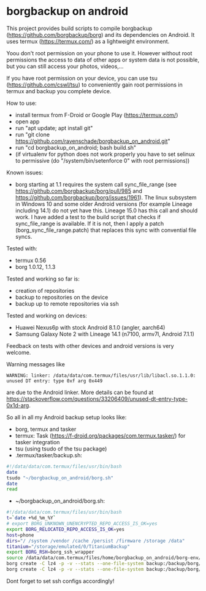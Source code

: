 # borgbackup on android
This project provides build scripts to compile borgbackup (https://github.com/borgbackup/borg) and its dependencies on Android. It uses termux (https://termux.com/) as a lightweight environment. 

Yoou don't root permission on your phone to use it. However without root permissions the access to data of other apps or system data is not possible, but you can still access your photos, videos,...

If you have root permission on your device, you can use tsu (https://github.com/cswl/tsu) to conveniently gain root permissions in termux and backup you complete device.

How to use:
 - install termux from F-Droid or Google Play (https://termux.com/)
 - open app
 - run "apt update; apt install git"
 - run "git clone https://github.com/ravenschade/borgbackup_on_android.git"
 - run "cd borgbackup_on_android; bash build.sh"
 - (if virtualenv for python does not work properly you have to set selinux to permissive (do "/system/bin/setenforce 0" with root permissions))

Known issues:
 - borg starting at 1.1 requires the system call sync_file_range (see https://github.com/borgbackup/borg/pull/985 and https://github.com/borgbackup/borg/issues/1961). The linux subsystem in Windows 10 and some older Android versions (for example Lineage including 14.1) do not yet have this. Lineage 15.0 has this call and should work. I have added a test to the build script that checks if sync_file_range is available. If it is not, then I apply a patch (borg_sync_file_range.patch) that replaces this sync with convential file syncs.

Tested with:
- termux 0.56
- borg 1.0.12, 1.1.3

Tested and working so far is:
- creation of repositories 
- backup to repositories on the device
- backup up to remote repositories via ssh

Tested and working on devices:
- Huawei Nexus6p with stock Android 8.1.0 (angler, aarch64)
- Samsung Galaxy Note 2 with Lineage 14.1 (n7100, armv7l, Android 7.1.1)

Feedback on tests with other devices and android versions is very welcome.

Warning messages like 
````
WARNING: linker: /data/data/com.termux/files/usr/lib/libacl.so.1.1.0: unused DT entry: type 0xf arg 0x449
````
are due to the Android linker. More details can be found at https://stackoverflow.com/questions/33206409/unused-dt-entry-type-0x1d-arg.


So all in all my Android backup setup looks like:
- borg, termux and tasker
- termux: Task (https://f-droid.org/packages/com.termux.tasker/) for tasker integration
- tsu (using tsudo of the tsu package)
- .termux/tasker/backup.sh:
``` bash
#!/data/data/com.termux/files/usr/bin/bash
date
tsudo "~/borgbackup_on_android/borg.sh"
date
read
```
- ~/borgbackup_on_android/borg.sh:
```bash
#!/data/data/com.termux/files/usr/bin/bash
t=`date +%d_%m_%Y`
# export BORG_UNKNOWN_UNENCRYPTED_REPO_ACCESS_IS_OK=yes
export BORG_RELOCATED_REPO_ACCESS_IS_OK=yes
host=phone
dirs="/ /system /vendor /cache /persist /firmware /storage /data"
titanium="/storage/emulated/0/TitaniumBackup"
export BORG_RSH=borg_ssh_wrapper
source /data/data/com.termux/files/home/borgbackup_on_android/borg-env/bin/activate
borg create -C lz4 -p -v --stats --one-file-system backup:/backup/borg/$host::filesystem-$t $dirs
borg create -C lz4 -p -v --stats --one-file-system backup:/backup/borg/$host::titaniumbackup-$t $titanium
```

Dont forget to set ssh configs accordingly!
